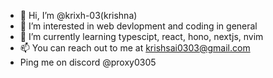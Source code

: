 - 👋 Hi, I’m @krixh-03(krishna)
- 👀 I’m interested in web devlopment and coding in general
- 🌱 I’m currently learning typescipt, react, hono, nextjs, nvim
- 📫 You can reach out to me at krishsai0303@gmail.com
-  Ping me on discord @proxy0305 


<!---
krixh-03/krixh-03 is a ✨ special ✨ repository because its `README.md` (this file) appears on your GitHub profile.
You can click the Preview link to take a look at your changes.
--->
